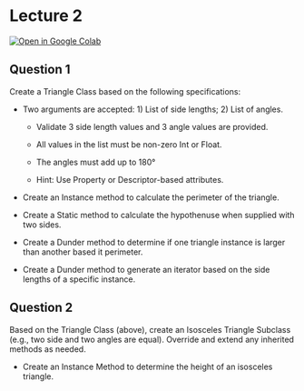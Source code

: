 # Lecture 2

[![Open in Google Colab](https://colab.research.google.com/assets/colab-badge.svg)](https://colab.research.google.com/github/ttran375/comp216-lab2/blob/main/src/main.ipynb)

## Question 1

Create a Triangle Class based on the following
specifications:

- Two arguments are accepted: 1) List of side lengths; 2) List of angles.

  - Validate 3 side length values and 3 angle values are provided.

  - All values in the list must be non-zero Int or Float.

  - The angles must add up to 180°

  - Hint: Use Property or Descriptor-based attributes.

- Create an Instance method to calculate the perimeter of the
    triangle.

- Create a Static method to calculate the hypothenuse when supplied
    with two sides.

- Create a Dunder method to determine if one triangle instance is
    larger than another based it perimeter.

- Create a Dunder method to generate an iterator based on the side
    lengths of a specific instance.

## Question 2

Based on the Triangle Class (above), create an Isosceles
Triangle Subclass (e.g., two side and two angles are equal). Override
and extend any inherited methods as needed.

- Create an Instance Method to determine the height of an isosceles
    triangle.
